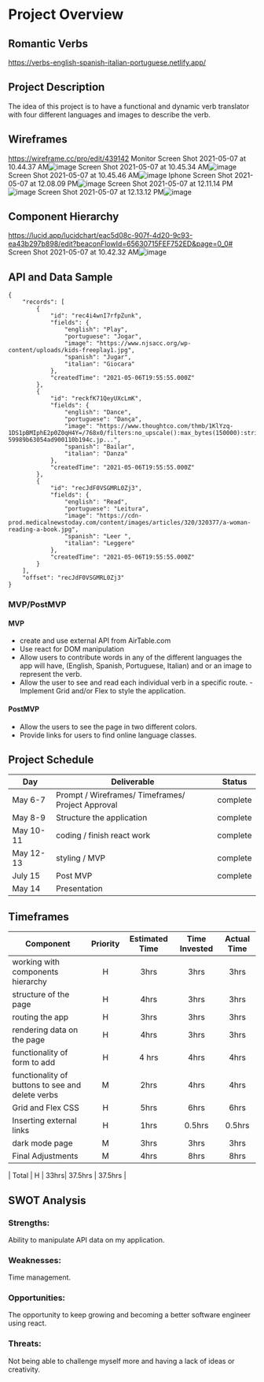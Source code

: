 # Project Overview

##  Romantic Verbs

https://verbs-english-spanish-italian-portuguese.netlify.app/

## Project Description

The idea of this project is to have a functional and dynamic verb translator with four different languages and images to describe the verb.



## Wireframes   

https://wireframe.cc/pro/edit/439142
Monitor
Screen Shot 2021-05-07 at 10.44.37 AM![image](https://user-images.githubusercontent.com/81534592/117467170-719f9f00-af21-11eb-8628-f02c8c1f17fe.png)
Screen Shot 2021-05-07 at 10.45.34 AM![image](https://user-images.githubusercontent.com/81534592/117467203-77958000-af21-11eb-81a9-b556b23c7cec.png)
Screen Shot 2021-05-07 at 10.45.46 AM![image](https://user-images.githubusercontent.com/81534592/117467232-7e23f780-af21-11eb-99dc-ed806b704267.png)
Iphone
Screen Shot 2021-05-07 at 12.08.09 PM![image](https://user-images.githubusercontent.com/81534592/117478881-b3cedd80-af2d-11eb-9139-245fea952de7.png)
Screen Shot 2021-05-07 at 12.11.14 PM![image](https://user-images.githubusercontent.com/81534592/117478898-b8939180-af2d-11eb-98c3-b0f294c6609f.png)
Screen Shot 2021-05-07 at 12.13.12 PM![image](https://user-images.githubusercontent.com/81534592/117478921-be897280-af2d-11eb-95b8-486a5b7a0a91.png)


## Component Hierarchy  
https://lucid.app/lucidchart/eac5d08c-907f-4d20-9c93-ea43b297b898/edit?beaconFlowId=65630715FEF752ED&page=0_0#
Screen Shot 2021-05-07 at 10.42.32 AM![image](https://user-images.githubusercontent.com/81534592/117466756-1077cb80-af21-11eb-9687-68c324782aea.png)


## API and Data Sample




```
{
    "records": [
        {
            "id": "rec4i4wnI7rfpZunk",
            "fields": {
                "english": "Play",
                "portuguese": "Jogar",
                "image": "https://www.njsacc.org/wp-content/uploads/kids-freeplay1.jpg",
                "spanish": "Jugar",
                "italian": "Giocara"
            },
            "createdTime": "2021-05-06T19:55:55.000Z"
        },
        {
            "id": "reckfK71QeyUXcLmK",
            "fields": {
                "english": "Dance",
                "portuguese": "Dança",
                "image": "https://www.thoughtco.com/thmb/1KlYzq-1DS1pBMIphE2p0Z0qH4Y=/768x0/filters:no_upscale():max_bytes(150000):strip_icc()/tango-59989b63054ad900110b194c.jp...",
                "spanish": "Bailar",
                "italian": "Danza"
            },
            "createdTime": "2021-05-06T19:55:55.000Z"
        },
        {
            "id": "recJdF0VSGMRL0Zj3",
            "fields": {
                "english": "Read",
                "portuguese": "Leitura",
                "image": "https://cdn-prod.medicalnewstoday.com/content/images/articles/320/320377/a-woman-reading-a-book.jpg",
                "spanish": "Leer ",
                "italian": "Leggere"
            },
            "createdTime": "2021-05-06T19:55:55.000Z"
        }
    ],
    "offset": "recJdF0VSGMRL0Zj3"
}
```

### MVP/PostMVP
  
#### MVP 


- create and use external API from AirTable.com
- Use react for DOM manipulation
- Allow users to contribute words in any of the different languages the app will have, (English, Spanish, Portuguese, Italian) and or an image to represent the verb.
- Allow the user to see and read each individual verb in a specific route.
-Implement Grid and/or Flex to style the application.


#### PostMVP  


- Allow the users to see the page in two different colors.
- Provide links for users to find online language classes. 


## Project Schedule


|  Day | Deliverable | Status
|---|---| ---|
|May 6-7| Prompt / Wireframes/ Timeframes/ Project Approval| complete
|May 8-9| Structure the application | complete
|May 10-11| coding / finish react work | complete
|May 12-13| styling / MVP  | complete
|July 15|Post MVP  | complete
|May 14|Presentation | 




## Timeframes

| Component | Priority | Estimated Time | Time Invested | Actual Time |
| --- | :---: |  :---: | :---: | :---: |
| working with components hierarchy | H | 3hrs| 3hrs | 3hrs |
| structure of the page | H | 4hrs| 3hrs | 3hrs |
| routing the app | H | 3hrs| 3hrs | 3hrs |
| rendering data on the page | H | 4hrs| 3hrs | 3hrs |
| functionality of form to add | H |4 hrs| 4hrs | 4hrs |
| functionality of buttons to see and delete verbs| M | 2hrs| 4hrs | 4hrs |
| Grid and Flex CSS | H | 5hrs| 6hrs | 6hrs |
| Inserting external links| H | 1hrs| 0.5hrs | 0.5hrs |
| dark mode page| M | 3hrs| 3hrs | 3hrs |
| Final Adjustments| M | 4hrs| 8hrs | 8hrs |




| Total | H | 33hrs| 37.5hrs | 37.5hrs |

## SWOT Analysis

### Strengths: 
Ability to manipulate API data on my application.

### Weaknesses:
Time management.

### Opportunities:
The opportunity to keep growing and becoming a better software engineer using react.
### Threats:
Not being able to challenge myself more and having a lack of ideas or creativity.
